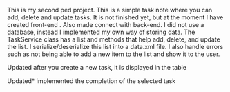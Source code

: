 This is my second ped project.
This is a simple task note where you can add, delete and update tasks.
It is not finished yet, but at the moment I have created front-end . Also made connect with back-end.
I did not use a database, instead I implemented my own way of storing data.
The TaskService class has a list and methods that help add, delete, and update the list.
I serialize/deserialize this list into a data.xml file.
I also handle errors such as not being able to add a new item to the list and show it to the user.



Updated
after you create a new task, it is displayed in the table

Updated*
implemented the completion of the selected task

